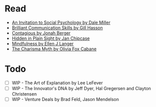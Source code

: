 # Read

* [An Invitation to Social Psychology by Dale Miller](An%20Invitation%20to%20Social%20Psychology%20by%20Dale%20Miller.md/)
* [Brilliant Communication Skills by Gill Hasson](/)
* [Contagious by Jonah Berger](/)
* [Hidden in Plain Sight by Jan Chipcase](/)
* [Mindfulness by Ellen J Langer](/)
* [The Charisma Myth by Olivia Fox Cabane](/) 

# Todo

 - [ ] WIP - The Art of Explanation by Lee LeFever
 - [ ] WIP - The Innovator's DNA by Jeff Dyer, Hal Gregersen and Clayton Christensen
 - [ ] WIP - Venture Deals by Brad Feld, Jason Mendelson  
